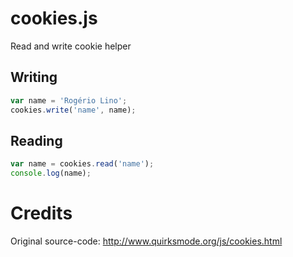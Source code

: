 # cookies.js

Read and write cookie helper

## Writing

```js
var name = 'Rogério Lino';
cookies.write('name', name);
```

## Reading

```js
var name = cookies.read('name');
console.log(name);
```
    
    
# Credits

Original source-code: http://www.quirksmode.org/js/cookies.html

